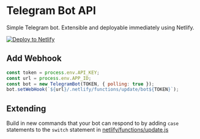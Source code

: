 # Telegram Bot API

Simple Telegram bot. Extensible and deployable immediately using Netlify.

[![Deploy to
Netlify](https://www.netlify.com/img/deploy/button.svg)](https://app.netlify.com/start/deploy?repository=https://github.com/husone/TELEGRAM_BOT_API_HOST)


## Add Webhook

```javascript
const token = process.env.API_KEY;
const url = process.env.APP_ID;
const bot = new TelegramBot(TOKEN, { polling: true });
bot.setWebHook(`${url}/.netlify/functions/update/bot${TOKEN}`);
```

## Extending

Build in new commands that your bot can respond to by adding `case` statements
to the `switch` statement in [netlify/functions/update.js](netlify/functions/update.js)

